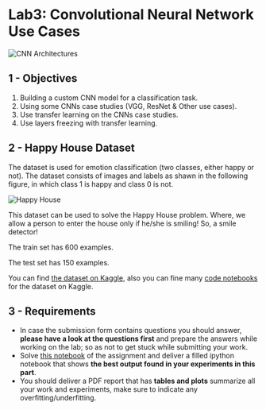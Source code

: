 # Lab3: Convolutional Neural Network Use Cases

![CNN Architectures](cnn_architectures.png)

## 1 - Objectives

1. Building a custom CNN model for a classification task.
2. Using some CNNs case studies (VGG, ResNet & Other use cases).
3. Use transfer learning on the CNNs case studies.
4. Use layers freezing with transfer learning.

## 2 - Happy House Dataset

The dataset is used for emotion classification (two classes, either happy or not). The dataset consists of images and labels as shawn in the following figure, in which class 1 is happy and class 0 is not.

![Happy House](happy_house.png)

This dataset can be used to solve the Happy House problem. Where, we allow a person to enter the house only if he/she is smiling! So, a smile detector!

The train set has 600 examples.

The test set has 150 examples.

You can find [the dataset on Kaggle](https://www.kaggle.com/iarunava/happy-house-dataset), also you can fine many [code notebooks](https://www.kaggle.com/iarunava/happy-house-dataset/code) for the dataset on Kaggle.

## 3 - Requirements
* In case the submission form contains questions you should answer, **please have a look at the questions first** and prepare the answers while working on the lab; so as not to get stuck while submitting your work.
* Solve [this notebook](Lab3.ipynb) of the assignment and deliver a filled ipython notebook that shows **the best output found in your experiments in this part**.
* You should deliver a PDF report that has **tables and plots** summarize all your work and experiments, make sure to indicate any overfitting/underfitting.
